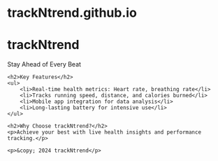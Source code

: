 # trackNtrend.github.io
<!DOCTYPE html>
<html lang="en">
<head>
    <meta charset="UTF-8">
    <meta name="viewport" content="width=device-width, initial-scale=1.0">
    <title>trackNtrend - The Smart Sports Watch</title>
</head>
<body>
    <h1>trackNtrend</h1>
    <p>Stay Ahead of Every Beat</p>

    <h2>Key Features</h2>
    <ul>
        <li>Real-time health metrics: Heart rate, breathing rate</li>
        <li>Tracks running speed, distance, and calories burned</li>
        <li>Mobile app integration for data analysis</li>
        <li>Long-lasting battery for intensive use</li>
    </ul>

    <h2>Why Choose trackNtrend?</h2>
    <p>Achieve your best with live health insights and performance tracking.</p>

    <p>&copy; 2024 trackNtrend</p>
</body>
</html>
